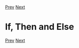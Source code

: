 [Prev](ordering.md) [Next](includes.md)

# If, Then and Else

[Prev](ordering.md) [Next](includes.md)
